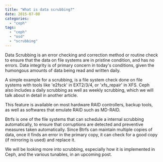 ```yaml
---
title: "What is data scrubbing?"
date: 2015-07-08
categories:
  - "ceph"
tags:
  - "ceph"
  - "osd"
  - "scrubbing"
---
```


Data Scrubbing is an error checking and correction method or routine check to ensure that the data on file systems are in pristine condition, and has no errors. Data integrity is of primary concern in today's conditions, given the humongous amounts of data being read and written daily.

A simple example for a scrubbing, is a file system check done on file systems with tools like 'e2fsck' in EXT2/3/4, or 'xfs\_repair' in XFS. Ceph also includes a daily scrubbing as well as weekly scrubbing, which we will talk about in detail in another article.

This feature is available on most hardware RAID controllers, backup tools, as well as softwares that emulate RAID such as MD-RAID.

Btrfs is one of the file systems that can schedule a internal scrubbing automatically, to ensure that corruptions are detected and preventive measures taken automatically. Since Btrfs can maintain multiple copies of data, once it finds an error in the primary copy, it can check for a good copy (if mirroring is used) and replace it.

We will be looking more into scrubbing, especially how it is implemented in Ceph, and the various tunables, in an upcoming post.
